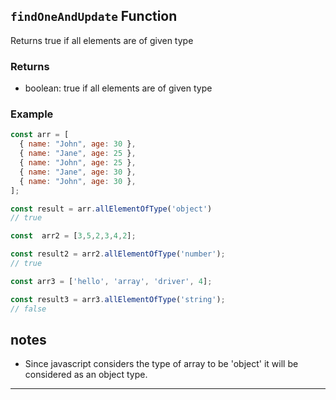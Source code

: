 ##  `findOneAndUpdate` Function

Returns true if all elements are of given type

### Returns

- boolean: true if all elements are of given type

### Example

```javascript
const arr = [
  { name: "John", age: 30 },
  { name: "Jane", age: 25 },
  { name: "John", age: 25 },
  { name: "Jane", age: 30 },
  { name: "John", age: 30 },
];

const result = arr.allElementOfType('object') 
// true

const  arr2 = [3,5,2,3,4,2];

const result2 = arr2.allElementOfType('number');
// true

const arr3 = ['hello', 'array', 'driver', 4];

const result3 = arr3.allElementOfType('string');
// false

```

## notes 

- Since javascript considers the type of array to be 'object' it will be considered as an object type.

<hr>

